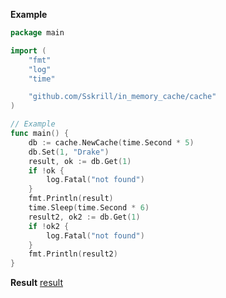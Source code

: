 **Example**

```go
package main

import (
	"fmt"
	"log"
	"time"

	"github.com/Sskrill/in_memory_cache/cache"
)

// Example
func main() {
	db := cache.NewCache(time.Second * 5)
	db.Set(1, "Drake")
	result, ok := db.Get(1)
	if !ok {
		log.Fatal("not found")
	}
	fmt.Println(result)
	time.Sleep(time.Second * 6)
	result2, ok2 := db.Get(1)
	if !ok2 {
		log.Fatal("not found")
	}
	fmt.Println(result2)
}
```
**Result**
[result](![image](https://github.com/Sskrill/in_memory_cache_Sskrill/assets/154072620/5016e33e-6270-4107-a934-17e70128e76c))
